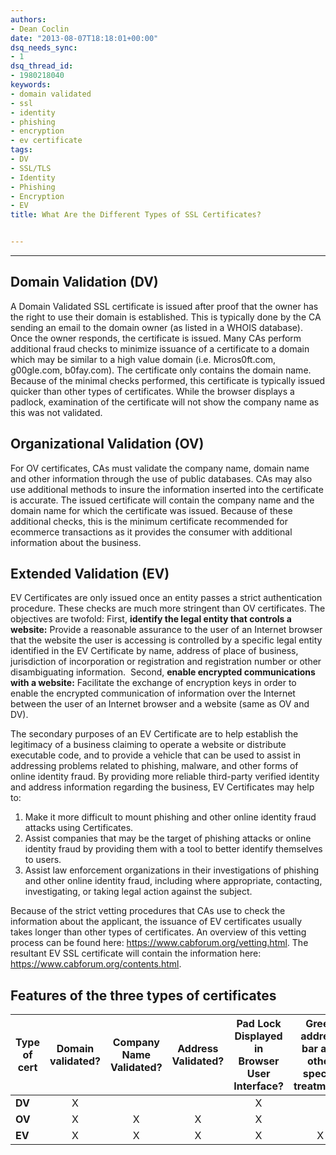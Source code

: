 ```yaml
---
authors:
- Dean Coclin
date: "2013-08-07T18:18:01+00:00"
dsq_needs_sync:
- 1
dsq_thread_id:
- 1980218040
keywords:
- domain validated
- ssl
- identity
- phishing
- encryption
- ev certificate
tags:
- DV
- SSL/TLS
- Identity
- Phishing
- Encryption
- EV
title: What Are the Different Types of SSL Certificates?


---
```

---
## Domain Validation (DV)

A Domain Validated SSL certificate is issued after proof that the owner has the right to use their domain is established. This is typically done by the CA sending an email to the domain owner (as listed in a WHOIS database). Once the owner responds, the certificate is issued. Many CAs perform additional fraud checks to minimize issuance of a certificate to a domain which may be similar to a high value domain (i.e. Micros0ft.com, g00gle.com, b0fay.com). The certificate only contains the domain name. Because of the minimal checks performed, this certificate is typically issued quicker than other types of certificates. While the browser displays a padlock, examination of the certificate will not show the company name as this was not validated.

## Organizational Validation (OV)

For OV certificates, CAs must validate the company name, domain name and other information through the use of public databases. CAs may also use additional methods to insure the information inserted into the certificate is accurate. The issued certificate will contain the company name and the domain name for which the certificate was issued. Because of these additional checks, this is the minimum certificate recommended for ecommerce transactions as it provides the consumer with additional information about the business.

## Extended Validation (EV)

EV Certificates are only issued once an entity passes a strict authentication procedure. These checks are much more stringent than OV certificates. The objectives are twofold: First, **identify the legal entity that controls a website:** Provide a reasonable assurance to the user of an Internet browser that the website the user is accessing is controlled by a specific legal entity identified in the EV Certificate by name, address of place of business, jurisdiction of incorporation or registration and registration number or other disambiguating information.  Second, **enable encrypted communications with a website:** Facilitate the exchange of encryption keys in order to enable the encrypted communication of information over the Internet between the user of an Internet browser and a website (same as OV and DV).

The secondary purposes of an EV Certificate are to help establish the legitimacy of a business claiming to operate a website or distribute executable code, and to provide a vehicle that can be used to assist in addressing problems related to phishing, malware, and other forms of online identity fraud. By providing more reliable third-party verified identity and address information regarding the business, EV Certificates may help to:

  1. Make it more difficult to mount phishing and other online identity fraud attacks using Certificates. 
  2. Assist companies that may be the target of phishing attacks or online identity fraud by providing them with a tool to better identify themselves to users.
  3. Assist law enforcement organizations in their investigations of phishing and other online identity fraud, including where appropriate, contacting, investigating, or taking legal action against the subject. 

Because of the strict vetting procedures that CAs use to check the information about the applicant, the issuance of EV certificates usually takes longer than other types of certificates. An overview of this vetting process can be found here: <https://www.cabforum.org/vetting.html>. The resultant EV SSL certificate will contain the information here: <https://www.cabforum.org/contents.html>.

##  Features of the three types of certificates

|Type of cert|Domain validated?|Company Name Validated?|Address Validated?|Pad Lock Displayed in Browser User Interface?|Green address bar and other special treatment?|Typical relative price|
|------------|:---------------:|:---------------------:|:----------------:|:-------------------------------------------:|:--------------------------------------------:|:--------------------:|
| **DV**     |      X          |                       |                  |                   X                         |                                              |      $               |
| **OV**     |      X          |           X           |        X         |                   X                         |                                              |      $$              |
| **EV**     |      X          |           X           |        X         |                   X                         |                      X                       |      $$$             |
